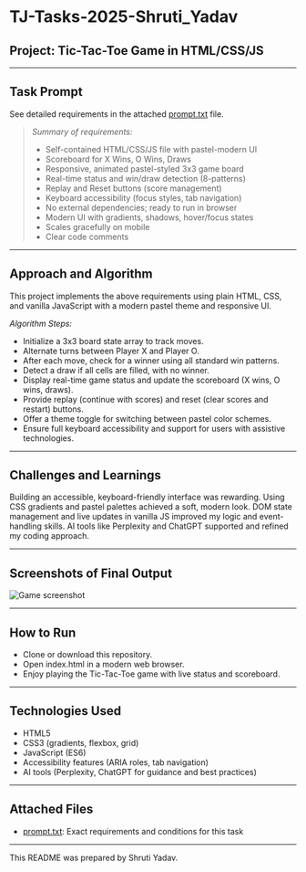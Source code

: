 # TJ-Tasks-2025-Shruti_Yadav

## Project: Tic-Tac-Toe Game in HTML/CSS/JS

---

## Task Prompt

See detailed requirements in the attached [prompt.txt](prompt.txt) file.

> *Summary of requirements:*
>
> - Self-contained HTML/CSS/JS file with pastel-modern UI
> - Scoreboard for X Wins, O Wins, Draws
> - Responsive, animated pastel-styled 3x3 game board
> - Real-time status and win/draw detection (8-patterns)
> - Replay and Reset buttons (score management)
> - Keyboard accessibility (focus styles, tab navigation)
> - No external dependencies; ready to run in browser
> - Modern UI with gradients, shadows, hover/focus states
> - Scales gracefully on mobile
> - Clear code comments

---

## Approach and Algorithm

This project implements the above requirements using plain HTML, CSS, and vanilla JavaScript with a modern pastel theme and responsive UI.

*Algorithm Steps:*
- Initialize a 3x3 board state array to track moves.
- Alternate turns between Player X and Player O.
- After each move, check for a winner using all standard win patterns.
- Detect a draw if all cells are filled, with no winner.
- Display real-time game status and update the scoreboard (X wins, O wins, draws).
- Provide replay (continue with scores) and reset (clear scores and restart) buttons.
- Offer a theme toggle for switching between pastel color schemes.
- Ensure full keyboard accessibility and support for users with assistive technologies.

---

## Challenges and Learnings

Building an accessible, keyboard-friendly interface was rewarding. Using CSS gradients and pastel palettes achieved a soft, modern look. DOM state management and live updates in vanilla JS improved my logic and event-handling skills. AI tools like Perplexity and ChatGPT supported and refined my coding approach.

---

## Screenshots of Final Output

![Game screenshot](Screenshot-182.png)

---

## How to Run

- Clone or download this repository.
- Open index.html in a modern web browser.
- Enjoy playing the Tic-Tac-Toe game with live status and scoreboard.

---

## Technologies Used

- HTML5
- CSS3 (gradients, flexbox, grid)
- JavaScript (ES6)
- Accessibility features (ARIA roles, tab navigation)
- AI tools (Perplexity, ChatGPT for guidance and best practices)

---

## Attached Files

- [prompt.txt](prompt.txt): Exact requirements and conditions for this task

---

This README was prepared by Shruti Yadav.
